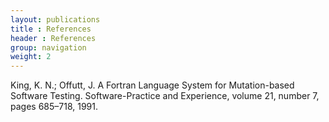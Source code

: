 ```yaml
---
layout: publications
title : References
header : References
group: navigation
weight: 2
---
```


<a id='king1991a'>King, K. N.; Offutt, J. A Fortran Language System for Mutation-based Software Testing. Software-Practice and Experience, volume 21, number 7, pages 685–718, 1991.</a>

<script>
  (function(i,s,o,g,r,a,m){i['GoogleAnalyticsObject']=r;i[r]=i[r]||function(){
  (i[r].q=i[r].q||[]).push(arguments)},i[r].l=1*new Date();a=s.createElement(o),
  m=s.getElementsByTagName(o)[0];a.async=1;a.src=g;m.parentNode.insertBefore(a,m)
  })(window,document,'script','//www.google-analytics.com/analytics.js','ga');

  ga('create', 'UA-74302125-1', 'auto');
  ga('send', 'pageview');

</script>
